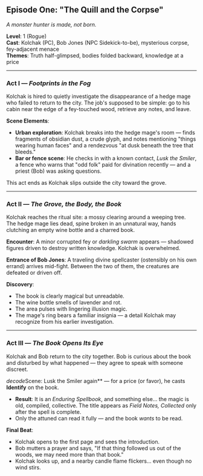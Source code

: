 ## Episode One: "The Quill and the Corpse"
*A monster hunter is made, not born.*

**Level**: 1 (Rogue)  
**Cast**: Kolchak (PC), Bob Jones (NPC Sidekick-to-be), mysterious corpse, fey-adjacent menace  
**Themes**: Truth half-glimpsed, bodies folded backward, knowledge at a price

---

### Act I — *Footprints in the Fog*

Kolchak is hired to quietly investigate the disappearance of a hedge mage who
failed to return to the city. The job's supposed to be simple: go to his cabin
near the edge of a fey-touched wood, retrieve any notes, and leave.

**Scene Elements**:
- **Urban exploration**: Kolchak breaks into the hedge mage's room — finds
  fragments of obsidian dust, a crude glyph, and notes mentioning "things
wearing human faces" and a rendezvous "at dusk beneath the tree that bleeds."
- **Bar or fence scene**: He checks in with a known contact, *Lusk the
  Smiler*, a fence who warns that "odd folk" paid for divination recently —
and a priest (Bob) was asking questions.

This act ends as Kolchak slips outside the city toward the grove.

---

### Act II — *The Grove, the Body, the Book*

Kolchak reaches the ritual site: a mossy clearing around a weeping tree. The
hedge mage lies dead, spine broken in an unnatural way, hands clutching an
empty wine bottle and a charred book.

**Encounter**: A minor corrupted fey or *darkling swarm* appears — shadowed
figures driven to destroy written knowledge. Kolchak is overwhelmed.

**Entrance of Bob Jones**: A traveling divine spellcaster (ostensibly on his
own errand) arrives mid-fight. Between the two of them, the creatures are
defeated or driven off.

**Discovery**:
- The book is clearly magical but unreadable.
- The wine bottle smells of lavender and rot.
- The area pulses with lingering illusion magic.
- The mage's ring bears a familiar insignia — a detail Kolchak may recognize
  from his earlier investigation.

---

### Act III — *The Book Opens Its Eye*

Kolchak and Bob return to the city together. Bob is curious about the book and
disturbed by what happened — they agree to speak with someone discreet.

*decode*Scene: Lusk the Smiler again** — for a price (or favor), he casts **Identify** on the book.

- **Result**: It is an *Enduring Spellbook*, and something else… the magic is
  old, compiled, collective. The title appears as *Field Notes, Collected*
  only after the spell is complete.
- Only the attuned can read it fully — and the book *wants* to be read.

**Final Beat**:
- Kolchak opens to the first page and sees the introduction.
- Bob mutters a prayer and says, "If that thing followed us out of the woods,
  we may need more than that book."
- Kolchak looks up, and a nearby candle flame flickers... even though no wind
  stirs.
